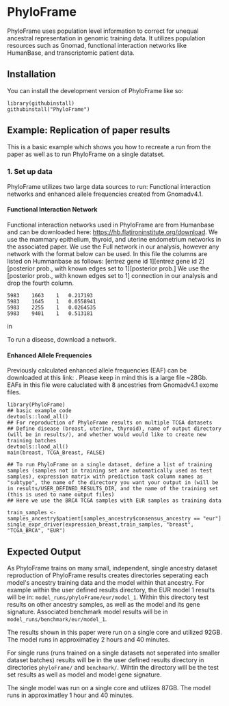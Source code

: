 
# PhyloFrame
PhyloFrame uses population level information to correct for unequal ancestral representation in genomic training data. It utilizes population resources such as Gnomad, functional interaction networks like HumanBase, and transcriptomic patient data.  

## Installation

You can install the development version of PhyloFrame like so:

```{r example}
library(githubinstall)
githubinstall("PhyloFrame")

```

## Example: Replication of paper results

This is a basic example which shows you how to recreate a run from the paper as well as to run PhyloFrame on a single datatset.

### 1. Set up data
PhyloFrame utilizes two large data sources to run: Functional interaction networks and enhanced allele frequencies created from Gnomadv4.1. 

#### Functional Interaction Network
Functional interaction networks used in PhyloFrame are from Humanbase and can be downloaded here: https://hb.flatironinstitute.org/download. We use the mammary epithelium, thyroid, and uterine endometrium networks in the associated paper. We use the Full network in our analysis, however any network with the format below can be used.  In this file the columns are listed on Hummanbase as follows: [entrez gene id 1][entrez gene id 2][posterior prob., with known edges set to 1][posterior prob.] We use the [posterior prob., with known edges set to 1] connection in our analysis and drop the fourth column.

```{network file format}    
5983	1663	1	0.217193
5983	1645	1	0.0558941
5983	2255	1	0.0264535
5983	9401	1	0.513181
```
in 

To run a disease, download a network. 

#### Enhanced Allele Frequencies
Previously calculated enhanced allele frequencies (EAF) can be downloaded at this link: . Please keep in mind this is a large file ~28Gb. EAFs in this file were caluclated with 8 ancestries from Gnomadv4.1 exome files. 

```{r example}
library(PhyloFrame)
## basic example code
devtools::load_all()
## For reproduction of PhyloFrame results on multiple TCGA datasets
## Define disease (breast, uterine, thyroid), name of output directory (will be in results/), and whether would would like to create new training batches
devtools::load_all()
main(breast, TCGA_Breast, FALSE)

## To run PhyloFrame on a single dataset, define a list of training samples (samples not in training set are automatically used as test samples), expression matrix with prediction task column names as "subtype", the name of the directory you want your output in (will be in results/USER_DEFINED_RESULTS_DIR, and the name of the training set (this is used to name output files)
## Here we use the BRCA TCGA samples with EUR samples as training data

train_samples <- samples_ancestry$patient[samples_ancestry$consensus_ancestry == "eur"]
single_expr_driver(expression_breast,train_samples, "breast", "TCGA_BRCA", "EUR")
```


## Expected Output 
As PhyloFrame trains on many small, independent, single ancestry dataset reproduction of PhyloFrame results creates directories seperating each model's ancestry training data and the model within that ancestry. For example within the user defined results directory, the EUR model 1 results will be in: `model_runs/phyloFrame/eur/model_1`. Within this directory test results on other ancestry samples, as well as the model and its gene signature. Associated benchmark model results will be in `model_runs/benchmark/eur/model_1`.

The results shown in this paper were run on a single core and utilized 92GB. The model runs in approximatley 2 hours and 40 minutes.  

For single runs (runs trained on a single datasets not seperated into smaller dataset batches) results will be in the user defined results directory in directories `phyloFrame/` and `benchmark/`. Wihtin the directory will be the test set results as well as model and model gene signature.

The single model was run on a single core and utilizes 87GB. The model runs in approximatley 1 hour and 40 minutes. 


